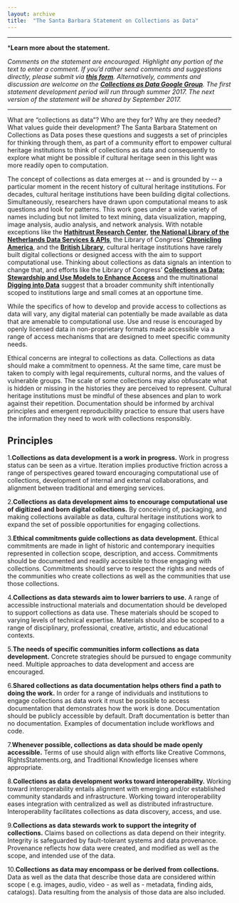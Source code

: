 ```yaml
---
layout: archive
title:  "The Santa Barbara Statement on Collections as Data"
---
```

---
***Learn more about the statement.** 

*Comments on the statement are encouraged. Highlight any portion of the text to enter a comment. If you’d rather send comments and suggestions directly, please submit via [**this form**](https://docs.google.com/forms/d/e/1FAIpQLScomC9tex3RHMQRTwOLfxSRFq14i5nnov7Km149qvCUO7JDpA/viewform?usp=sf_link). Alternatively, comments and discussion are welcome on the [**Collections as Data Google Group**](https://groups.google.com/forum/#!forum/collectionsasdata). The first statement development period will run through summer 2017. The next version of the statement will be shared by September 2017.*

---

What are “collections as data”? Who are they for? Why are they needed? What values guide their development? The Santa Barbara Statement on Collections as Data poses these questions and suggests a set of principles for thinking through them, as part of a community effort to empower cultural heritage institutions to think of collections as data and consequently to explore what might be possible if cultural heritage seen in this light was more readily open to computation. 

The concept of collections as data emerges at -- and is grounded by -- a particular moment in the recent history of cultural heritage institutions. For decades, cultural heritage institutions have been building digital collections. Simultaneously, researchers have drawn upon computational means to ask questions and look for patterns. This work goes under a wide variety of names including but not limited to text mining, data visualization, mapping, image analysis, audio analysis, and network analysis. With notable exceptions like the [**Hathitrust Research Center**](https://analytics.hathitrust.org/), [**the National Library of the Netherlands Data Services & APIs**](https://www.kb.nl/en/resources-research-guides/data-services-apis), the Library of Congress’ [**Chronicling America**](http://chroniclingamerica.loc.gov/about/api/), and the [**British Library**](http://www.bl.uk/subjects/digital-scholarship), cultural heritage institutions have rarely built digital collections or designed access with the aim to support computational use. Thinking about collections as data signals an intention to change that, and efforts like the Library of Congress’ [**Collections as Data: Stewardship and Use Models to Enhance Access**](http://digitalpreservation.gov/meetings/dcs16.html) and the multinational [**Digging into Data**](https://diggingintodata.org/) suggest that a broader community shift intentionally scoped to institutions large and small comes at an opportune time.

While the specifics of how to develop and provide access to collections as data will vary, any digital material can potentially be made available as data that are amenable to computational use. Use and reuse is encouraged by openly licensed data in non-proprietary formats made accessible via a range of access mechanisms that are designed to meet specific community needs. 

Ethical concerns are integral to collections as data. Collections as data should make a commitment to openness. At the same time, care must be taken to comply with legal requirements, cultural norms, and the values of vulnerable groups. The scale of some collections may also obfuscate what is hidden or missing in the histories they are perceived to represent. Cultural heritage institutions must be mindful of these absences and plan to work against their repetition. Documentation should be informed by archival principles and emergent reproducibility practice to ensure that users have the information they need to work with collections responsibly. 

## Principles 

1.**Collections as data development is a work in progress.** Work in progress status can be seen as a virtue. Iteration implies productive friction across a range of perspectives geared toward encouraging computational use of collections, development of internal and external collaborations, and alignment between traditional and emerging services. 

2.**Collections as data development aims to encourage computational use of digitized and born digital collections.** By conceiving of, packaging, and making collections available as data, cultural heritage institutions work to expand the set of possible opportunities for engaging collections. 

3.**Ethical commitments guide collections as data development.** Ethical commitments are made in light of historic and contemporary inequities represented in collection scope, description, and access. Commitments should be documented and readily accessible to those engaging with collections. Commitments should serve to respect the rights and needs of the communities who create collections as well as the communities that use those collections. 

4.**Collections as data stewards aim to lower barriers to use.** A range of accessible instructional materials and documentation should be developed to support collections as data use. These materials should be scoped to varying levels of technical expertise. Materials should also be scoped to a range of disciplinary, professional, creative, artistic, and educational contexts.

5.**The needs of specific communities inform collections as data development.** Concrete strategies should be pursued to engage community need. Multiple approaches to data development and access are encouraged. 

6.**Shared collections as data documentation helps others find a path to doing the work.** In order for a range of individuals and institutions to engage collections as data work it must be possible to access documentation that demonstrates how the work is done. Documentation should be publicly accessible by default. Draft documentation is better than no documentation. Examples of documentation include workflows and code. 

7.**Whenever possible, collections as data should be made openly accessible.** Terms of use should align with efforts like Creative Commons, RightsStatements.org, and Traditional Knowledge licenses where appropriate. 

8.**Collections as data development works toward interoperability.** Working toward interoperability entails alignment with emerging and/or established community standards and infrastructure. Working toward interoperability eases integration with centralized as well as distributed infrastructure. Interoperability facilitates collections as data discovery, access, and use. 

9.**Collections as data stewards work to support the integrity of collections.** Claims based on collections as data depend on their integrity. Integrity is safeguarded by fault-tolerant systems and data provenance. Provenance reflects how data were created, and modified as well as the scope, and intended use of the data. 

10.**Collections as data may encompass or be derived from collections.** Data as well as the data that describe those data are considered within scope ( e.g. images, audio, video - as well as - metadata, finding aids, catalogs). Data resulting from the analysis of those data are also included. 


<script async defer src="https://hypothes.is/embed.js"></script>
